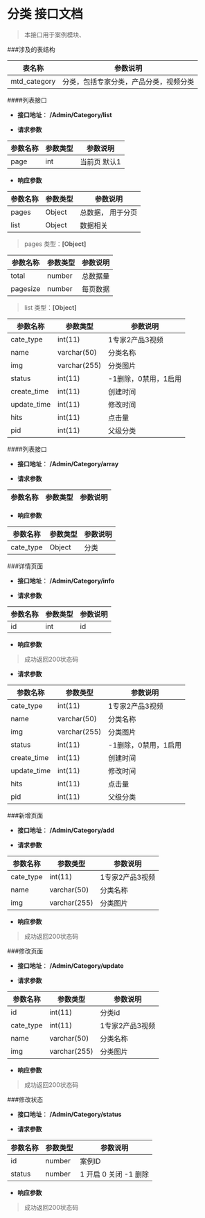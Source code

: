 # 分类 接口文档

> 本接口用于案例模块、

###涉及的表结构

|  表名称  |  参数说明 |
| --------- |  ------- |
| mtd_category| 分类，包括专家分类，产品分类，视频分类|


####列表接口

+ __接口地址__： __/Admin/Category/list__

+ __请求参数__

|  参数名称  | 参数类型 | 参数说明 |
| --------- | -------- | ------- |
| page | int | 当前页 默认1 |


+ __响应参数__

|  参数名称  | 参数类型 | 参数说明 |
| --------- | -------- | ------- |
| pages | Object | 总数据， 用于分页 |
| list | Object | 数据相关 |

>  pages 类型：__[Object]__

|  参数名称  | 参数类型 | 参数说明 |
| --------- | -------- | ------- |
| total | number | 总数据量  |
| pagesize | number |  每页数据 |

>  list 类型：__[Object]__

|  参数名称  | 参数类型 | 参数说明 |
| --------- | -------- | ------- |
| cate_type | int(11) | 1专家2产品3视频 |
| name | varchar(50) | 分类名称 |
| img | varchar(255) | 分类图片 |
| status | int(11) | -1删除，0禁用，1启用 |
| create_time | int(11) | 创建时间 |
| update_time | int(11) | 修改时间 |
| hits | int(11) | 点击量 |
| pid | int(11) | 父级分类 |



####列表接口

+ __接口地址__： __/Admin/Category/array__

+ __请求参数__

|  参数名称  | 参数类型 | 参数说明 |
| --------- | -------- | ------- |


+ __响应参数__

|  参数名称  | 参数类型 | 参数说明 |
| --------- | -------- | ------- |
| cate_type | Object | 分类 |



###详情页面

+ __接口地址__： __/Admin/Category/info__

+ __请求参数__

|  参数名称  | 参数类型 | 参数说明 |
| --------- | -------- | ------- |
| id | int | id |


+ __响应参数__

> 成功返回200状态码

+ __请求参数__

|  参数名称  | 参数类型 | 参数说明 |
| --------- | -------- | ------- |
| cate_type | int(11) | 1专家2产品3视频 |
| name | varchar(50) | 分类名称 |
| img | varchar(255) | 分类图片 |
| status | int(11) | -1删除，0禁用，1启用 |
| create_time | int(11) | 创建时间 |
| update_time | int(11) | 修改时间 |
| hits | int(11) | 点击量 |
| pid | int(11) | 父级分类 |



###新增页面

+ __接口地址__： __/Admin/Category/add__

+ __请求参数__

|  参数名称  | 参数类型 | 参数说明 |
| --------- | -------- | ------- |
| cate_type | int(11) | 1专家2产品3视频 |
| name | varchar(50) | 分类名称 |
| img | varchar(255) | 分类图片 |


+ __响应参数__

> 成功返回200状态码



###修改页面

+ __接口地址__： __/Admin/Category/update__

+ __请求参数__

|  参数名称  | 参数类型 | 参数说明 |
| --------- | -------- | ------- |
| id | int(11) | 分类id |
| cate_type | int(11) | 1专家2产品3视频 |
| name | varchar(50) | 分类名称 |
| img | varchar(255) | 分类图片 |


+ __响应参数__

> 成功返回200状态码



###修改状态

+ __接口地址__： __/Admin/Category/status__

+ __请求参数__

|  参数名称  | 参数类型 | 参数说明 |
| --------- | -------- | ------- |
| id | number |  案例ID |
| status | number | 1 开启  0 关闭  -1 删除  |


+ __响应参数__

> 成功返回200状态码
